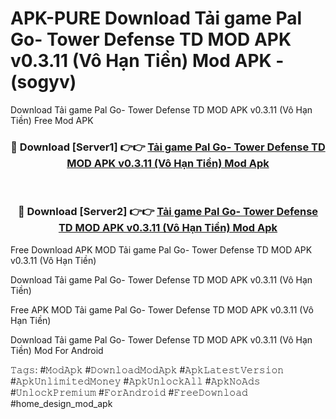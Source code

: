 # APK-PURE Download Tải game Pal Go- Tower Defense TD MOD APK v0.3.11 (Vô Hạn Tiền) Mod APK - (sogyv)
Download Tải game Pal Go- Tower Defense TD MOD APK v0.3.11 (Vô Hạn Tiền) Free Mod APK

<div align="center">
<h3>🔴 Download [Server1] 👉👉 <a href="https://apk-comot.site?title=Tải_game_Pal_Go-_Tower_Defense_TD_MOD_APK_v0.3.11_(Vô_Hạn_Tiền)">Tải game Pal Go- Tower Defense TD MOD APK v0.3.11 (Vô Hạn Tiền) Mod Apk</a></h3><br>

<h3>🔴 Download [Server2] 👉👉 <a href="https://apk-comot.site?title=Tải_game_Pal_Go-_Tower_Defense_TD_MOD_APK_v0.3.11_(Vô_Hạn_Tiền)">Tải game Pal Go- Tower Defense TD MOD APK v0.3.11 (Vô Hạn Tiền) Mod Apk</a></h3>
</div>


Free Download APK MOD Tải game Pal Go- Tower Defense TD MOD APK v0.3.11 (Vô Hạn Tiền)

Download Tải game Pal Go- Tower Defense TD MOD APK v0.3.11 (Vô Hạn Tiền) 

Free APK MOD Tải game Pal Go- Tower Defense TD MOD APK v0.3.11 (Vô Hạn Tiền) 

Download Tải game Pal Go- Tower Defense TD MOD APK v0.3.11 (Vô Hạn Tiền) Mod For Android

𝚃𝚊𝚐𝚜: #𝙼𝚘𝚍𝙰𝚙𝚔 #𝙳𝚘𝚠𝚗𝚕𝚘𝚊𝚍𝙼𝚘𝚍𝙰𝚙𝚔 #𝙰𝚙𝚔𝙻𝚊𝚝𝚎𝚜𝚝𝚅𝚎𝚛𝚜𝚒𝚘𝚗 #𝙰𝚙𝚔𝚄𝚗𝚕𝚒𝚖𝚒𝚝𝚎𝚍𝙼𝚘𝚗𝚎𝚢 #𝙰𝚙𝚔𝚄𝚗𝚕𝚘𝚌𝚔𝙰𝚕𝚕 #𝙰𝚙𝚔𝙽𝚘𝙰𝚍𝚜 #𝚄𝚗𝚕𝚘𝚌𝚔𝙿𝚛𝚎𝚖𝚒𝚞𝚖 #𝙵𝚘𝚛𝙰𝚗𝚍𝚛𝚘𝚒𝚍 #𝙵𝚛𝚎𝚎𝙳𝚘𝚠𝚗𝚕𝚘𝚊𝚍 #home_design_mod_apk